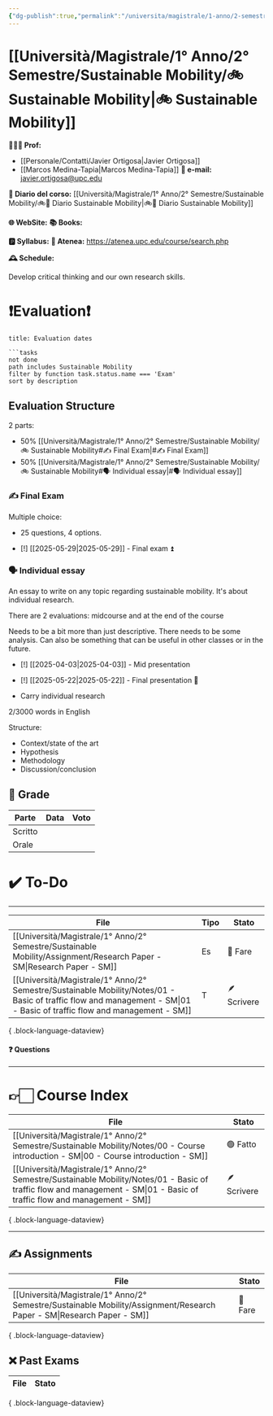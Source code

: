 ```yaml
---
{"dg-publish":true,"permalink":"/universita/magistrale/1-anno/2-semestre/sustainable-mobility/sustainable-mobility/","tags":["UNI"]}
---
```



# [[Università/Magistrale/1° Anno/2° Semestre/Sustainable Mobility/🚲 Sustainable Mobility\|🚲 Sustainable Mobility]]


**🧑🏻‍🏫 Prof:** 
- [[Personale/Contatti/Javier Ortigosa\|Javier Ortigosa]]
- [[Marcos Medina-Tapia\|Marcos Medina-Tapia]]
**📧 e-mail:** javier.ortigosa@upc.edu

**📔 Diario del corso:** [[Università/Magistrale/1° Anno/2° Semestre/Sustainable Mobility/🚲📔 Diario Sustainable Mobility\|🚲📔 Diario Sustainable Mobility]]

**🌐 WebSite:** 
**📚 Books:** 

**🅿️ Syllabus:**
**🔑 Atenea:** https://atenea.upc.edu/course/search.php

**🕰 Schedule:**

Develop critical thinking and our own research skills.

# ❗️Evaluation❗️

```ad-attention
title: Evaluation dates

```tasks
not done
path includes Sustainable Mobility
filter by function task.status.name === 'Exam'
sort by description

```

## Evaluation Structure

2 parts:
- 50% [[Università/Magistrale/1° Anno/2° Semestre/Sustainable Mobility/🚲 Sustainable Mobility#✍️ Final Exam\|#✍️ Final Exam]]
- 50% [[Università/Magistrale/1° Anno/2° Semestre/Sustainable Mobility/🚲 Sustainable Mobility#🗣 Individual essay\|#🗣 Individual essay]]


### ✍️ Final Exam

Multiple choice:
- 25 questions, 4 options.

- [!] [[2025-05-29\|2025-05-29]] - Final exam ⏫

### 🗣 Individual essay 

An essay to write on any topic regarding sustainable mobility. It's about individual research.

There are 2 evaluations: midcourse and at the end of the course

Needs to be a bit more than just descriptive. There needs to be some analysis. Can also be something that can be useful in other classes or in the future.

- [!] [[2025-04-03\|2025-04-03]] - Mid presentation
- [!] [[2025-05-22\|2025-05-22]] - Final presentation 🔼

- Carry individual research

2/3000 words in English

Structure:
- Context/state of the art
- Hypothesis
- Methodology
- Discussion/conclusion


## 💯 Grade

| Parte       | Data           | Voto |
| ----------- | -------------- | ---- |
| Scritto |  |  |
| Orale       |  |     |


# ✔️ To-Do

___

| File                                                                                                                                                                       | Tipo | Stato       |
| -------------------------------------------------------------------------------------------------------------------------------------------------------------------------- | ---- | ----------- |
| [[Università/Magistrale/1° Anno/2° Semestre/Sustainable Mobility/Assignment/Research Paper - SM\|Research Paper - SM]]                                                  | Es   | 🔴 Fare     |
| [[Università/Magistrale/1° Anno/2° Semestre/Sustainable Mobility/Notes/01 - Basic of traffic flow and management - SM\|01 - Basic of traffic flow and management - SM]] | T    | 🪶 Scrivere |

{ .block-language-dataview}


#### ❓ Questions

___

# 👉🏻 Course Index

| File                                                                                                                                                                       | Stato       |
| -------------------------------------------------------------------------------------------------------------------------------------------------------------------------- | ----------- |
| [[Università/Magistrale/1° Anno/2° Semestre/Sustainable Mobility/Notes/00 - Course introduction - SM\|00 - Course introduction - SM]]                                   | 🟢 Fatto    |
| [[Università/Magistrale/1° Anno/2° Semestre/Sustainable Mobility/Notes/01 - Basic of traffic flow and management - SM\|01 - Basic of traffic flow and management - SM]] | 🪶 Scrivere |

{ .block-language-dataview}


___


## ✍️ Assignments

| File                                                                                                                      | Stato   |
| ------------------------------------------------------------------------------------------------------------------------- | ------- |
| [[Università/Magistrale/1° Anno/2° Semestre/Sustainable Mobility/Assignment/Research Paper - SM\|Research Paper - SM]] | 🔴 Fare |

{ .block-language-dataview}

## ❌ Past Exams

| File | Stato |
| ---- | ----- |

{ .block-language-dataview}




